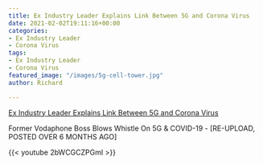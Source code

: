 ```yaml
---
title: Ex Industry Leader Explains Link Between 5G and Corona Virus
date: 2021-02-02T19:11:16+00:00
categories:
- Ex Industry Leader
- Corona Virus
tags:
- Ex Industry Leader
- Corona Virus
featured_image: "/images/5g-cell-tower.jpg"
author: Richard

---
```

[Ex Industry Leader Explains Link Between 5G and Corona Virus](https://lbry.tv/@MagicalHoof:b/Former-Vodaphone-Boss-Blows-Whistle-On-5G--amp--COVID-19----RE-UPLOAD,-POSTED-OVER-6-MONTHS-AGO-:6 "Ex Industry Leader Explains Link Between 5G and Corona Virus")

Former Vodaphone Boss Blows Whistle On 5G & COVID-19 - \[RE-UPLOAD, POSTED OVER 6 MONTHS AGO\]

{{< youtube 2bWCGCZPGmI >}}